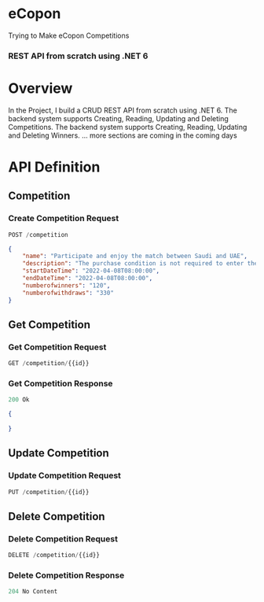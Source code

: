 # eCopon
Trying to Make eCopon Competitions 


### REST API from scratch using .NET 6 


# Overview

In the Project, I build a CRUD REST API from scratch using .NET 6.
The backend system supports Creating, Reading, Updating and Deleting Competitions.
The backend system supports Creating, Reading, Updating and Deleting Winners.
... more sections are coming in the coming days


# API Definition

## Competition

### Create Competition Request

```js
POST /competition
```

```json
{
    "name": "Participate and enjoy the match between Saudi and UAE",
    "description": "The purchase condition is not required to enter the competition. The following categories are not allowed to participate in the competition, in order to achieve transparency, and they are: All members of the Jeddah Chamber of Commerce and their families.",
    "startDateTime": "2022-04-08T08:00:00",
    "endDateTime": "2022-04-08T08:00:00",
    "numberofwinners": "120",
    "numberofwithdraws": "330"
}
```



## Get Competition

### Get Competition Request

```js
GET /competition/{{id}}
```


### Get Competition Response

```js
200 Ok
```

```json
{
    
}
```

## Update Competition

### Update Competition Request

```js
PUT /competition/{{id}}
```


## Delete Competition

### Delete Competition Request

```js
DELETE /competition/{{id}}
```

### Delete Competition Response

```js
204 No Content
```


